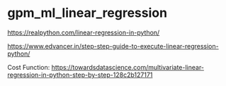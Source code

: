 # gpm_ml_linear_regression
https://realpython.com/linear-regression-in-python/

https://www.edvancer.in/step-step-guide-to-execute-linear-regression-python/

Cost Function:
https://towardsdatascience.com/multivariate-linear-regression-in-python-step-by-step-128c2b127171
